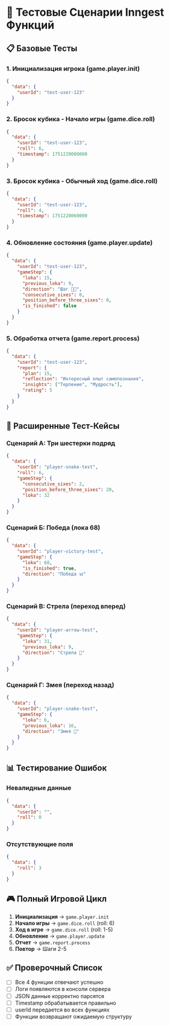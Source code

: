 # 🧪 Тестовые Сценарии Inngest Функций

## 📋 Базовые Тесты

### 1. Инициализация игрока (game.player.init)
```json
{
  "data": {
    "userId": "test-user-123"
  }
}
```

### 2. Бросок кубика - Начало игры (game.dice.roll)
```json
{
  "data": {
    "userId": "test-user-123",
    "roll": 6,
    "timestamp": 1751220000000
  }
}
```

### 3. Бросок кубика - Обычный ход (game.dice.roll)  
```json
{
  "data": {
    "userId": "test-user-123",
    "roll": 4,
    "timestamp": 1751220060000
  }
}
```

### 4. Обновление состояния (game.player.update)
```json
{
  "data": {
    "userId": "test-user-123",
    "gameStep": {
      "loka": 15,
      "previous_loka": 9,
      "direction": "Шаг 🚶🏼",
      "consecutive_sixes": 0,
      "position_before_three_sixes": 0,
      "is_finished": false
    }
  }
}
```

### 5. Обработка отчета (game.report.process)
```json
{
  "data": {
    "userId": "test-user-123",
    "report": {
      "plan": 15,
      "reflection": "Интересный опыт самопознания",
      "insights": ["Терпение", "Мудрость"],
      "rating": 5
    }
  }
}
```

## 🎯 Расширенные Тест-Кейсы

### Сценарий А: Три шестерки подряд
```json
{
  "data": {
    "userId": "player-snake-test",
    "roll": 6,
    "gameStep": {
      "consecutive_sixes": 2,
      "position_before_three_sixes": 20,
      "loka": 32
    }
  }
}
```

### Сценарий Б: Победа (лока 68)
```json
{
  "data": {
    "userId": "player-victory-test", 
    "gameStep": {
      "loka": 68,
      "is_finished": true,
      "direction": "Победа 🕉"
    }
  }
}
```

### Сценарий В: Стрела (переход вперед)
```json
{
  "data": {
    "userId": "player-arrow-test",
    "gameStep": {
      "loka": 31,
      "previous_loka": 9,
      "direction": "Стрела 🏹"
    }
  }
}
```

### Сценарий Г: Змея (переход назад)
```json
{
  "data": {
    "userId": "player-snake-test",
    "gameStep": {
      "loka": 6,
      "previous_loka": 16,
      "direction": "Змея 🐍"
    }
  }
}
```

## 📊 Тестирование Ошибок

### Невалидные данные
```json
{
  "data": {
    "userId": "",
    "roll": 0
  }
}
```

### Отсутствующие поля
```json
{
  "data": {
    "roll": 3
  }
}
```

## 🎮 Полный Игровой Цикл

1. **Инициализация** → `game.player.init`
2. **Начало игры** → `game.dice.roll` (roll: 6)  
3. **Ход в игре** → `game.dice.roll` (roll: 1-5)
4. **Обновление** → `game.player.update`
5. **Отчет** → `game.report.process`
6. **Повтор** → Шаги 2-5

## ✅ Проверочный Список

- [ ] Все 4 функции отвечают успешно
- [ ] Логи появляются в консоли сервера
- [ ] JSON данные корректно парсятся
- [ ] Timestamp обрабатывается правильно  
- [ ] userId передается во всех функциях
- [ ] Функции возвращают ожидаемую структуру 